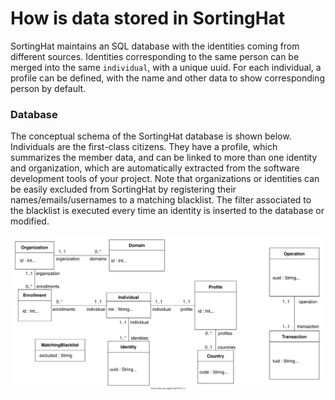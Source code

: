 # How is data stored in SortingHat

SortingHat maintains an SQL database with the identities coming from different sources. Identities corresponding to the same person can be merged into the same <code>individual</code>, with a unique uuid. For each individual, a profile can be defined, with the name and other data to show corresponding person by default.

### Database

The conceptual schema of the SortingHat database is shown below. Individuals are the first-class citizens. They have a profile, which summarizes the member data, and can be linked to more than one identity and organization, which are automatically extracted from the software development tools of your project. Note that organizations or identities can be easily excluded from SortingHat by registering their names/emails/usernames to a matching blacklist. The filter associated to the blacklist is executed every time an identity is inserted to the database or modified.

![sh-database-diagram](./assets/sh-database-diagram.svg)
